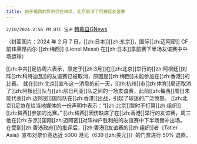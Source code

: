 ```yaml
---
title: 由于梅西的影响仍在继续，北京取消了阿根廷友谊赛
---
```

`2/10/2024 2:56 PM UTC 宝尹` [轉載自GNews](https://gnews.org/articles/2297477)

（封面图片：2024 年 2 月 7 日，[[zh:日本]][[zh:东京]]，国际[[zh:迈阿密]] CF 前锋莱昂内尔·[[zh:梅西]] (Lionel Messi) 在[[zh:日本]]季前赛下半场友谊赛中中场运球）

 [[zh:中共]]足协周六表示，原定于[[zh:3月]]在[[zh:北京]]举行的[[zh:阿根廷]]对阵[[zh:科特迪瓦]]的友谊赛已被取消，原因是[[zh:梅西]]未能参加在[[zh:香港]]的比赛。
就在[[zh:北京]]宣布这一消息的前一天，[[zh:杭州]]市[[zh:体育]]局还取消了[[zh:阿根廷]]队与[[zh:尼日利亚]]队之间的一场友谊赛，此前[[zh:梅西]]周日未能代表[[zh:迈阿密]]国际队在[[zh:香港]]出战，引起了球迷的广泛愤怒。
[[zh:北京]]足协在给当地媒体的一份声明中表示：“[[zh:北京]]暂时不打算[[zh:组织]][[zh:梅西]]参加的比赛。”
[[zh:梅西]]因伤缺席了在[[zh:香港]]举行的友谊赛，周三他在[[zh:东京]]国际[[zh:迈阿密]]对阵神户胜利船的友谊赛中下半场替补出场。
在受到[[zh:香港政府]]的批评后，[[zh:香港]]友谊赛的[[zh:组织]]者《Tatler Asia》宣布对票价高达近 5000 港元（639 [[zh:美元]]）的门票进行 50% 退款。

